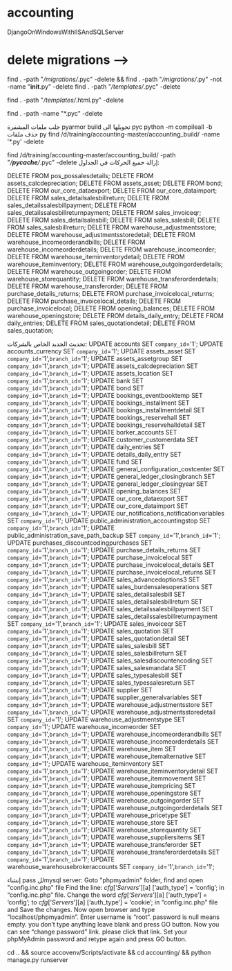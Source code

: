 # accounting
DjangoOnWindowsWithIISAndSQLServer

# delete migrations -->
find . -path "*/migrations/*.pyc"  -delete && find . -path "*/migrations/*.py" -not -name "__init__.py" -delete
find . -path "*/templates/*.pyc"  -delete

find . -path "*/templates/*.html.py"  -delete

find . -path   -name "*.pyc" -delete

جلب ملفات المشفرة
pyarmor build
تحويلها الى pyc
python -m compileall -b
حذف ملفات py 
find /d/training/accounting-master/accounting_build/  -name '*.py' -delete

find /d/training/accounting-master/accounting_build/  -path "*/__pycache__/*.pyc"  -delete
إزالة حميع الحركات في الجداول:

DELETE FROM pos_possalesdetails;
DELETE FROM assets_calcdepreciation;
DELETE FROM assets_asset;
DELETE FROM bond;
DELETE FROM our_core_dataexport;
DELETE FROM our_core_dataimport;
DELETE FROM sales_detailsalesbillreturn;
DELETE FROM sales_detailssalesbillpayment;
DELETE FROM sales_detailssalesbillreturnpayment;
DELETE FROM sales_invoiceqr;
DELETE FROM sales_detailsalesbill;
DELETE FROM sales_salesbill;
DELETE FROM sales_salesbillreturn;
DELETE FROM warehouse_adjustmentsstore;
DELETE FROM warehouse_adjustmentsstoredetail;
DELETE FROM warehouse_incomeorderandbills;
DELETE FROM warehouse_incomeorderdetails;
DELETE FROM warehouse_incomeorder;
DELETE FROM warehouse_iteminventorydetail;
DELETE FROM warehouse_iteminventory;
DELETE FROM warehouse_outgoingorderdetails;
DELETE FROM warehouse_outgoingorder;
DELETE FROM warehouse_storequantity;
DELETE FROM warehouse_transferorderdetails;
DELETE FROM warehouse_transferorder;
DELETE FROM purchase_details_returns;
DELETE FROM purchase_invoicelocal_returns;
DELETE FROM purchase_invoicelocal_details;
DELETE FROM purchase_invoicelocal;
DELETE FROM opening_balances;
DELETE FROM warehouse_openingstore;
DELETE FROM details_daily_entry;
DELETE FROM daily_entries;
DELETE FROM sales_quotationdetail;
DELETE FROM sales_quotation;


تحديث الجديد الخاص بالشركات:
UPDATE accounts SET `company_id`='1';
UPDATE accounts_currency SET `company_id`='1';
UPDATE assets_asset SET `company_id`='1',`branch_id`='1';
UPDATE assets_assetgroup SET `company_id`='1',`branch_id`='1';
UPDATE assets_calcdepreciation SET `company_id`='1',`branch_id`='1';
UPDATE assets_location SET `company_id`='1',`branch_id`='1';
UPDATE bank SET `company_id`='1',`branch_id`='1';
UPDATE bond SET `company_id`='1',`branch_id`='1';
UPDATE bookings_eventbooktemp SET `company_id`='1',`branch_id`='1';
UPDATE bookings_installment SET `company_id`='1',`branch_id`='1';
UPDATE bookings_installmentdetail SET `company_id`='1',`branch_id`='1';
UPDATE bookings_reservehall SET `company_id`='1',`branch_id`='1';
UPDATE bookings_reservehalldetail SET `company_id`='1',`branch_id`='1';
UPDATE borker_accounts SET `company_id`='1',`branch_id`='1';
UPDATE customer_customerdata SET `company_id`='1',`branch_id`='1';
UPDATE daily_entries SET `company_id`='1',`branch_id`='1';
UPDATE details_daily_entry SET `company_id`='1',`branch_id`='1';
UPDATE fund SET `company_id`='1',`branch_id`='1';
UPDATE general_configuration_costcenter SET `company_id`='1',`branch_id`='1';
UPDATE general_ledger_closingbranch SET `company_id`='1',`branch_id`='1';
UPDATE general_ledger_closingyear SET `company_id`='1',`branch_id`='1';
UPDATE opening_balances SET `company_id`='1',`branch_id`='1';
UPDATE our_core_dataexport SET `company_id`='1',`branch_id`='1';
UPDATE our_core_dataimport SET `company_id`='1',`branch_id`='1';
UPDATE our_notifications_notificationvariables SET `company_id`='1';
UPDATE public_administration_accountingstop SET `company_id`='1',`branch_id`='1';
UPDATE public_administration_save_path_backup SET `company_id`='1',`branch_id`='1';
UPDATE purchases_discountcodingpurchases SET `company_id`='1',`branch_id`='1';
UPDATE purchase_details_returns SET `company_id`='1',`branch_id`='1';
UPDATE purchase_invoicelocal SET `company_id`='1',`branch_id`='1';
UPDATE purchase_invoicelocal_details SET `company_id`='1',`branch_id`='1';
UPDATE purchase_invoicelocal_returns SET `company_id`='1',`branch_id`='1';
UPDATE sales_advancedoptions3 SET `company_id`='1',`branch_id`='1';
UPDATE sales_burdensalesoperations SET `company_id`='1',`branch_id`='1';
UPDATE sales_detailsalesbill SET `company_id`='1',`branch_id`='1';
UPDATE sales_detailsalesbillreturn SET `company_id`='1',`branch_id`='1';
UPDATE sales_detailssalesbillpayment SET `company_id`='1',`branch_id`='1';
UPDATE sales_detailssalesbillreturnpayment SET `company_id`='1',`branch_id`='1';
UPDATE sales_invoiceqr SET `company_id`='1',`branch_id`='1';
UPDATE sales_quotation SET `company_id`='1',`branch_id`='1';
UPDATE sales_quotationdetail SET `company_id`='1',`branch_id`='1';
UPDATE sales_salesbill SET `company_id`='1',`branch_id`='1';
UPDATE sales_salesbillreturn SET `company_id`='1',`branch_id`='1';
UPDATE sales_salesdiscountencoding SET `company_id`='1',`branch_id`='1';
UPDATE sales_salesmandata SET `company_id`='1',`branch_id`='1';
UPDATE sales_typesalesbill SET `company_id`='1',`branch_id`='1';
UPDATE sales_typessalesreturn SET `company_id`='1',`branch_id`='1';
UPDATE supplier SET `company_id`='1',`branch_id`='1';
UPDATE supplier_generalvariables SET `company_id`='1',`branch_id`='1';
UPDATE warehouse_adjustmentsstore SET `company_id`='1',`branch_id`='1';
UPDATE warehouse_adjustmentsstoredetail SET `company_id`='1';
UPDATE warehouse_adjustmentstype SET `company_id`='1';
UPDATE warehouse_incomeorder SET `company_id`='1',`branch_id`='1';
UPDATE warehouse_incomeorderandbills SET `company_id`='1',`branch_id`='1';
UPDATE warehouse_incomeorderdetails SET `company_id`='1',`branch_id`='1';
UPDATE warehouse_item SET `company_id`='1',`branch_id`='1';
UPDATE warehouse_itemalternative SET `company_id`='1';
UPDATE warehouse_iteminventory SET `company_id`='1',`branch_id`='1';
UPDATE warehouse_iteminventorydetail SET `company_id`='1',`branch_id`='1';
UPDATE warehouse_itemmovement SET `company_id`='1',`branch_id`='1';
UPDATE warehouse_itempricing SET `company_id`='1',`branch_id`='1';
UPDATE warehouse_openingstore SET `company_id`='1',`branch_id`='1';
UPDATE warehouse_outgoingorder SET `company_id`='1',`branch_id`='1';
UPDATE warehouse_outgoingorderdetails SET `company_id`='1',`branch_id`='1';
UPDATE warehouse_pricetype SET `company_id`='1',`branch_id`='1';
UPDATE warehouse_store SET `company_id`='1',`branch_id`='1';
UPDATE warehouse_storequantity SET `company_id`='1',`branch_id`='1';
UPDATE warehouse_suppliersitems SET `company_id`='1',`branch_id`='1';
UPDATE warehouse_transferorder SET `company_id`='1',`branch_id`='1';
UPDATE warehouse_transferorderdetails SET `company_id`='1',`branch_id`='1';
UPDATE warehouse_warehousebrokeraccounts SET `company_id`='1',`branch_id`='1';

إنشاء pass للmysql server:
Goto "phpmyadmin" folder, find and open "config.inc.php" file
Find the line: $cfg [‘Servers’] [$a] [‘auth_type’] = ‘config’; in “config.inc.php” file.
Change the word $cfg [‘Servers’] [$a] [‘auth_type’] = ‘config’; to $cfg [‘Servers’] [$a] [‘auth_type’] = ‘cookie’; in “config.inc.php” file and Save the changes.
Now open browser and type “localhost/phpmyadmin”. Enter username is “root“. password is null means empty. you don’t type anything leave blank and press GO button.
Now you can see “change password” link. please click that link.
Set your phpMyAdmin password and retype again and press GO button.


cd .. && source accovenv/Scripts/activate && cd accounting/ && python manage.py runserver